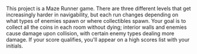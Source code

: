 This project is a Maze Runner game. There are three different levels that get increasingly harder in navigability, but each run changes depending on what types of enemies spawn or where collectibles spawn. Your goal is to collect all the coins in each room without dying; interior walls and enemies cause damage upon collision, with certain enemy types dealing more damage. If your score qualifies, you'll appear on a high scores list with your initials. 
